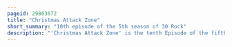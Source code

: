 ```yaml
---
pageid: 29863672
title: "Christmas Attack Zone"
short_summary: "10th episode of the 5th season of 30 Rock"
description: "'Christmas Attack Zone' is the tenth Episode of the fifth Season of the american Television Comedy Series 30 Rock, and the 90th overall Episode of the Series. It was written by the Show's Story Editor tracey Wigfield and directed by co-executive Producer John Riggi. It premiered on Nbc in the united States on December 9 2010. Guest stars in this Episode include Alan Alda, Elizabeth Banks, Will Forte, and Elaine Stritch."
---
```

